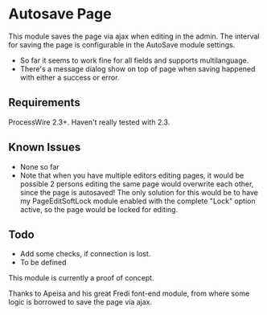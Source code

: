 # Autosave Page

This module saves the page via ajax when editing in the admin. The interval for saving the page is configurable in the AutoSave module settings.

- So far it seems to work fine for all fields and supports multilanguage.
- There's a message dialog show on top of page when saving happened with either a success or error.

## Requirements

ProcessWire 2.3+. Haven't really tested with 2.3.

## Known Issues

- None so far
- Note that when you have multiple editors editing pages, it would be possible 2 persons editing the same page would overwrite each other, since the page is autosaved! The only solution for this would be to have my  PageEditSoftLock module enabled with the complete "Lock" option active, so the page would be locked for editing.

## Todo

- Add some checks, if connection is lost.
- To be defined

This module is currently a proof of concept.

Thanks to Apeisa and his great Fredi font-end module, from where some logic is borrowed to save the page via ajax.